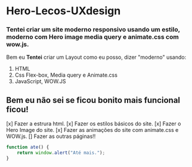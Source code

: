 # Hero-Lecos-UXdesign
### Tentei criar um site moderno responsivo usando um estilo, moderno com Hero image media query e animate.css com wow.js.

Bem eu **Tentei** criar um Layout como eu posso, dizer "moderno" usando:

1. HTML
2. Css Flex-box, Media query e Animate.css
3. JavaScript, WOW.JS

## Bem eu não sei se ficou bonito mais funcional ficou!     

[x] Fazer a estrura html.
[x] Fazer os estilos básicos do site.
[x] Fazer o Hero Image do site.
[x] Fazer as animações do site com animate.css e WOW.js.
[]  Fazer as outras páginas!!

```js
function ate() {
    return window.alert("Até mais.");
}
```